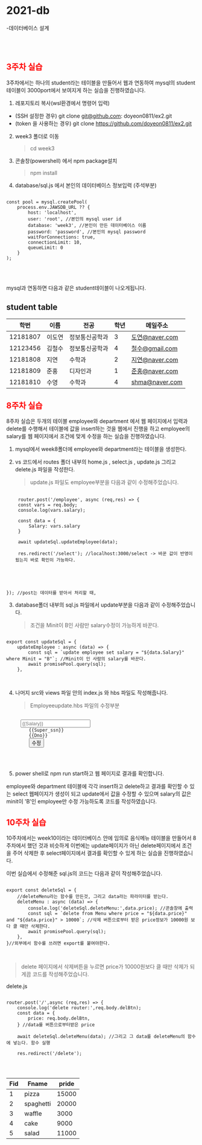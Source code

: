 # 2021-db
-데이터베이스 설계

<br><br>

## <span style="color:red"> 3주차 실습 
3주차에서는 하나의 student라는 테이블을 만들어서 웹과 연동하여 mysql의 student 테이블이 3000port에서 보여지게 하는 실습을 진행하였습니다. 

1. 레포지토리 복사(wsl환경에서 명령어 입력)
 - (SSH 설정한 경우) git clone git@github.com: doyeon0811/ex2.git
 - (token 을 사용하는 경우) git clone https://github.com/doyeon0811/ex2.git
2. week3 폴더로 이동 
    > cd week3
3. 콘솔창(powershell) 에서 npm package설치
    > npm install
4. database/sql.js 에서 본인의 데이터베이스 정보입력 (주석부분)

<pre>
<code>
const pool = mysql.createPool(
    process.env.JAWSDB_URL ?? {
        host: 'localhost',
        user: 'root', //본인의 mysql user id
        database: 'week3', //본인이 만든 데이터베이스 이름
        password: 'password', //본인의 mysql password
        waitForConnections: true,
        connectionLimit: 10,
        queueLimit: 0
    }
);
</code>
</pre>

<br>

mysql과 연동하면 다음과 같은 student테이블이 나오게됩니다. 
## <span> student table </span>

학번|이름|전공|학년|메일주소
---|---|---|---|---|
12181807 |이도연|정보통신공학과|3|도연@naver.com
12123456|김철수|정보통신공학과|4|철수@gmail.com
12181808|지연|수학과|2|지연@naver.com
12181809|준홍|디자인과|1|준홍@naver.com
12181810|수영|수학과|4|shma@naver.com


## <span style="color:red"> 8주차 실습

8주차 실습은 두개의 테이블 employee와 department 에서 웹 페이지에서 입력과 delete를 수행해서 테이블에 값을 insert하는 것을 웹에서 진행을 하고 employee의 salary를 웹 페이지에서 조건에 맞게 수정을 하는 실습을 진행하였습니다. 

1. mysql에서 week8폴더에 employee와 department라는 테이블을 생성한다.

2. vs 코드에서 routes 폴더 내부의 home.js , select.js , update.js 그리고 delete.js 파일을 작성한다. 

    >update.js 파일도 employee부분을 다음과 같이 수정해주었습니다.

    <pre>
    <code>
    router.post('/employee', async (req,res) => {
    const vars = req.body;
    console.log(vars.salary);

    const data = {
        Salary: vars.salary
    }

    await updateSql.updateEmployee(data);

    res.redirect('/select'); //localhost:3000/select -> 바꾼 값이 반영이 됬는지 바로 확인이 가능하다.
}); //post는 데이터를 받아서 처리할 때,
    </pre>
    </code>
  
3. database폴더 내부의 sql.js 파일에서 update부분을 다음과 같이 수정해주었습니다. 
   >조건을 Minit이 B인 사람만 salary수정이 가능하게 바꾼다.
<pre>
<code>
export const updateSql = {
    updateEmployee : async (data) => {
        const sql = `update employee set salary = "${data.Salary}" where Minit = "B"`; //Minit이 인 사람의 salary를 바꾼다. 
        await promisePool.query(sql);
    },
    </code>
    </pre>

4. 나머지 src와 views 파일 안의 index.js 와 hbs 파일도 작성해줍니다. 
   > Employeeupdate.hbs 파일의 수정부분
   <pre>
   <code>
     <td><input type="text" name="salary" placeholder={{Salary}}></td>
        <td>{{Super_ssn}}</td>
        <td>{{Dno}}</td>
        <td><input type="submit" value="수정" formaction="/update/employee"></td>

    </code>
    </pre>

5. power shell로 npm run start하고 웹 페이지로 결과를 확인합니다. 

employee와 department 테이블에 각각 insert하고 delete하고 결과를 확인할 수 있는 select 웹페이지가 생성이 되고 update에서 값을 수정할 수 있으며 salary의 값은 minit이 'B'인 employee만 수정 가능하도록 코드를 작성하였습니다. 

## <span style="color:red"> 10주차 실습

10주차에서는 week10이라는 데이터베이스 안에 임의로 음식메뉴 테이블을 만들어서 8주차에서 했던 것과 비슷하게 이번에는 update페이지가 아닌 delete페이지에서 조건을 주어 삭제한 후 select페이지에서 결과를 확인할 수 있게 하는 실습을 진행하였습니다. 

이번 실습에서 수정해준 sql.js의 코드는 다음과 같이 작성해주었습니다. 

<pre>
<code>
export const deleteSql = {
    //deleteMenu라는 함수를 만든것, 그리고 data라는 파라미터를 받는다. 
    deleteMenu : async (data) => {
        console.log('deleteSql.deleteMenu:',data.price); //콘솔창에 출력
        const sql = `delete from Menu where price = "${data.price}" and "${data.price}" > 10000`; //삭제 버튼으로부터 받은 price정보가 10000원 보다 클 때만 삭제한다. 
        await promisePool.query(sql);
    },
}//외부에서 함수를 쓰려면 export를 붙여야한다. 

</code>
</pre>

> delete 페이지에서 삭제버튼을 누르면 price가 10000원보다 클 때만 삭제가 되게끔 코드를 작성해주었습니다. 

delete.js

<pre>
<code>
router.post('/',async (req,res) => {
    console.log('delete router:',req.body.delBtn);
    const data = {
        price: req.body.delBtn,
    } //data를 버튼으로부터받은 price

    await deleteSql.deleteMenu(data); //그리고 그 data를 deleteMenu의 함수에 넣는다. 함수 실행

    res.redirect('/delete'); 
</pre>
</code>

Fid|Fname|pride
---|---|---|
1|pizza|15000
2|spaghetti|20000
3|waffle|3000
4|cake|9000
5|salad|11000






